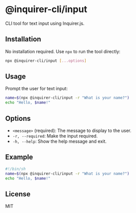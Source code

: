 # @inquirer-cli/input

CLI tool for text input using Inquirer.js.

## Installation

No installation required. Use `npx` to run the tool directly:

```bash
npx @inquirer-cli/input [...options]
```

## Usage

Prompt the user for text input:

```bash
name=$(npx @inquirer-cli/input -r "What is your name?")
echo "Hello, $name!"
```

## Options

- `<message>` (required): The message to display to the user.
- `-r, --required`: Make the input required.
- `-h, --help`: Show the help message and exit.

## Example

```sh
#!/bin/sh
name=$(npx @inquirer-cli/input -r "What is your name?")
echo "Hello, $name!"
```

## License

MIT
